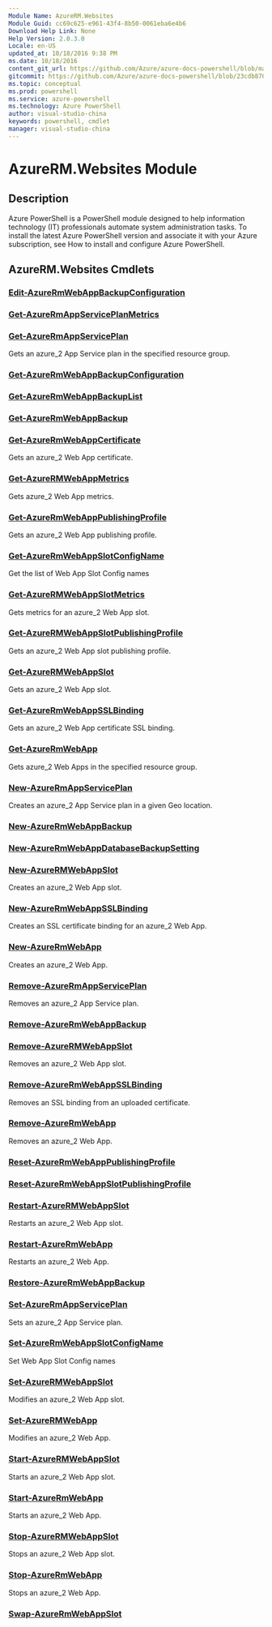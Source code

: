 ```yaml
---
Module Name: AzureRM.Websites
Module Guid: cc69c625-e961-43f4-8b50-0061eba6e4b6
Download Help Link: None
Help Version: 2.0.3.0
Locale: en-US
updated_at: 10/18/2016 9:38 PM
ms.date: 10/18/2016
content_git_url: https://github.com/Azure/azure-docs-powershell/blob/master/azureps-cmdlets-docs/ResourceManager/AzureRM.Websites/v1.0/AzureRM.Websites.md
gitcommit: https://github.com/Azure/azure-docs-powershell/blob/23cdb8705d4ab9807c0e21b238f3b134a7d49c7d/azureps-cmdlets-docs/ResourceManager/AzureRM.Websites/v1.0/AzureRM.Websites.md
ms.topic: conceptual
ms.prod: powershell
ms.service: azure-powershell
ms.technology: Azure PowerShell
author: visual-studio-china
keywords: powershell, cmdlet
manager: visual-studio-china
---
```


# AzureRM.Websites Module
## Description
Azure PowerShell is a PowerShell module designed to help information technology (IT) professionals automate system administration tasks. To install the latest Azure PowerShell version and associate it with your Azure subscription, see How to install and configure Azure PowerShell.

## AzureRM.Websites Cmdlets
### [Edit-AzureRmWebAppBackupConfiguration](.\Edit-AzureRmWebAppBackupConfiguration.md)



### [Get-AzureRmAppServicePlanMetrics](.\Get-AzureRmAppServicePlanMetrics.md)



### [Get-AzureRmAppServicePlan](.\Get-AzureRmAppServicePlan.md)
Gets an azure_2 App Service plan in the specified resource group.


### [Get-AzureRmWebAppBackupConfiguration](.\Get-AzureRmWebAppBackupConfiguration.md)



### [Get-AzureRmWebAppBackupList](.\Get-AzureRmWebAppBackupList.md)



### [Get-AzureRmWebAppBackup](.\Get-AzureRmWebAppBackup.md)



### [Get-AzureRmWebAppCertificate](.\Get-AzureRmWebAppCertificate.md)
Gets an azure_2 Web App certificate.


### [Get-AzureRMWebAppMetrics](.\Get-AzureRMWebAppMetrics.md)
Gets azure_2 Web App metrics.


### [Get-AzureRmWebAppPublishingProfile](.\Get-AzureRmWebAppPublishingProfile.md)
Gets an azure_2 Web App publishing profile.


### [Get-AzureRmWebAppSlotConfigName](.\Get-AzureRmWebAppSlotConfigName.md)
Get the list of Web App Slot Config names


### [Get-AzureRMWebAppSlotMetrics](.\Get-AzureRMWebAppSlotMetrics.md)
Gets metrics for an azure_2 Web App slot.


### [Get-AzureRMWebAppSlotPublishingProfile](.\Get-AzureRMWebAppSlotPublishingProfile.md)
Gets an azure_2 Web App slot publishing profile.


### [Get-AzureRMWebAppSlot](.\Get-AzureRMWebAppSlot.md)
Gets an azure_2 Web App slot.


### [Get-AzureRmWebAppSSLBinding](.\Get-AzureRmWebAppSSLBinding.md)
Gets an azure_2 Web App certificate SSL binding.


### [Get-AzureRmWebApp](.\Get-AzureRmWebApp.md)
Gets azure_2 Web Apps in the specified resource group.


### [New-AzureRmAppServicePlan](.\New-AzureRmAppServicePlan.md)
Creates an azure_2 App Service plan in a given Geo location.


### [New-AzureRmWebAppBackup](.\New-AzureRmWebAppBackup.md)



### [New-AzureRmWebAppDatabaseBackupSetting](.\New-AzureRmWebAppDatabaseBackupSetting.md)



### [New-AzureRMWebAppSlot](.\New-AzureRMWebAppSlot.md)
Creates an azure_2 Web App slot.


### [New-AzureRmWebAppSSLBinding](.\New-AzureRmWebAppSSLBinding.md)
Creates an SSL certificate binding for an azure_2 Web App.


### [New-AzureRmWebApp](.\New-AzureRmWebApp.md)
Creates an azure_2 Web App.


### [Remove-AzureRmAppServicePlan](.\Remove-AzureRmAppServicePlan.md)
Removes an azure_2 App Service plan.


### [Remove-AzureRmWebAppBackup](.\Remove-AzureRmWebAppBackup.md)



### [Remove-AzureRMWebAppSlot](.\Remove-AzureRMWebAppSlot.md)
Removes an azure_2 Web App slot.


### [Remove-AzureRmWebAppSSLBinding](.\Remove-AzureRmWebAppSSLBinding.md)
Removes an SSL binding from an uploaded certificate.


### [Remove-AzureRmWebApp](.\Remove-AzureRmWebApp.md)
Removes an azure_2 Web App.


### [Reset-AzureRmWebAppPublishingProfile](.\Reset-AzureRmWebAppPublishingProfile.md)



### [Reset-AzureRmWebAppSlotPublishingProfile](.\Reset-AzureRmWebAppSlotPublishingProfile.md)



### [Restart-AzureRMWebAppSlot](.\Restart-AzureRMWebAppSlot.md)
Restarts an azure_2 Web App slot.


### [Restart-AzureRmWebApp](.\Restart-AzureRmWebApp.md)
Restarts an azure_2 Web App.


### [Restore-AzureRmWebAppBackup](.\Restore-AzureRmWebAppBackup.md)



### [Set-AzureRmAppServicePlan](.\Set-AzureRmAppServicePlan.md)
Sets an azure_2 App Service plan.


### [Set-AzureRmWebAppSlotConfigName](.\Set-AzureRmWebAppSlotConfigName.md)
Set Web App Slot Config names


### [Set-AzureRMWebAppSlot](.\Set-AzureRMWebAppSlot.md)
Modifies an azure_2 Web App slot.


### [Set-AzureRMWebApp](.\Set-AzureRMWebApp.md)
Modifies an azure_2 Web App.


### [Start-AzureRMWebAppSlot](.\Start-AzureRMWebAppSlot.md)
Starts an azure_2 Web App slot.


### [Start-AzureRmWebApp](.\Start-AzureRmWebApp.md)
Starts an azure_2 Web App.


### [Stop-AzureRMWebAppSlot](.\Stop-AzureRMWebAppSlot.md)
Stops an azure_2 Web App slot.


### [Stop-AzureRmWebApp](.\Stop-AzureRmWebApp.md)
Stops an azure_2 Web App.


### [Swap-AzureRmWebAppSlot](.\Swap-AzureRmWebAppSlot.md)




